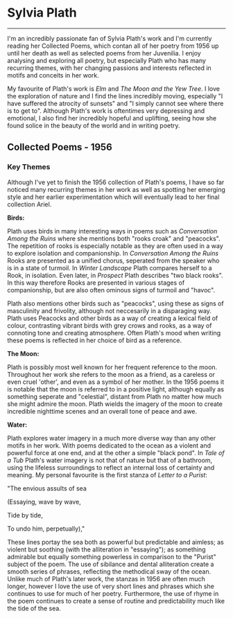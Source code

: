 # Sylvia Plath
---
I'm an incredibly passionate fan of Sylvia Plath's work and I'm currently reading her Collected Poems, which contan all of her poetry from 1956 up until her death as well as selected poems from her Juvenilia. I enjoy analysing and exploring all poetry, but especially Plath who has many recurring themes, with her changing passions and interests reflected in motifs and conceits in her work.

My favourite of Plath's work is *Elm* and *The Moon and the Yew Tree*. I love the exploration of nature and I find the lines incredibly moving, especially "I have suffered the atrocity of sunsets" and "I simply cannot see where there is to get to". Although Plath's work is oftentimes very depressing and emotional, I also find her incredibly hopeful and uplifting, seeing how she found solice in the beauty of the world and in writing poetry. 

## Collected Poems - 1956


### Key Themes
Although I've yet to finish the 1956 collection of Plath's poems, I have so far noticed many recurring themes in her work as well as spotting her emerging style and her earlier experimentation which will eventually lead to her final collection Ariel.

**Birds:**

Plath uses birds in many interesting ways in poems such as *Conversation Among the Ruins* where she mentions both "rooks croak" and "peacocks". The repetition of rooks is especially notable as they are often used in a way to explore isolation and companionship. In *Conversation Among the Ruins* Rooks are presented as a unified chorus, seperated from the speaker who is in a state of turmoil. In *Winter Landscape* Plath compares herself to a Rook, in isolation. Even later, in *Prospect* Plath describes "two black rooks". In this way therefore Rooks are presented in various stages of companionship, but are also often ominous signs of turmoil and "havoc". 

Plath also mentions other birds such as "peacocks", using these as signs of masculinity and frivolity, although not neccesarily in a disparaging way. Plath uses Peacocks and other birds as a way of creating a lexical field of colour, contrasting vibrant birds with grey crows and rooks, as a way of connoting tone and creating atmosphere. Often Plath's mood when writing these poems is reflected in her choice of bird as a reference. 

**The Moon:**

Plath is possibly most well known for her frequent reference to the moon. Throughout her work she refers to the moon as a friend, as a careless or even cruel 'other', and even as a symbol of her mother. In the 1956 poems it is notable that the moon is referred to in a positive light, although equally as something seperate and "celestial", distant from Plath no matter how much she might admire the moon. Plath wields the imagery of the moon to create incredible nighttime scenes and an overall tone of peace and awe.

**Water:**

Plath explores water imagery in a much more diverse way than any other motifs in her work. With poems dedicated to the ocean as a violent and powerful force at one end, and at the other a simple "black pond". In *Tale of a Tub* Plath's water imagery is not that of nature but that of a bathroom, using the lifeless surroundings to reflect an internal loss of certainty and meaning. My personal favourite is the first stanza of *Letter to a Purist*:

"The envious assults of sea

(Essaying, wave by wave,

Tide by tide,

To undo him, perpetually),"

These lines portay the sea both as powerful but predictable and aimless; as violent but soothing (with the alliteration in "essaying"); as something admirable but equally something powerless in comparison to the "Purist" subject of the poem. The use of sibilance and dental alliteration create a smooth series of phrases, reflecting the methodical sway of the ocean. Unlike much of Plath's later work, the stanzas in 1956 are often much longer, however I love the use of very short lines and phrases which she continues to use for much of her poetry. Furthermore, the use of rhyme in the poem continues to create a sense of routine and predictability much like the tide of the sea. 
